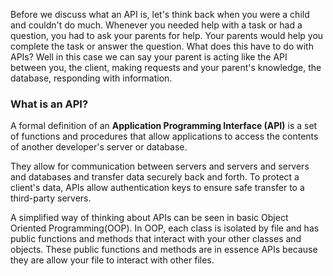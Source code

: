 

Before we discuss what an API is, let's think back when you were a child and couldn't do much. Whenever you needed help with a task or had a question, you had to ask your parents for help. Your parents would help you complete the task or answer the question. What does this have to do with APIs? Well in this case we can say your parent is acting like the API between you, the client, making requests and your parent's knowledge, the database, responding with information. 

### What is an API?

A formal definition of an **Application Programming Interface (API)** is a set of functions and procedures that allow applications to access the contents of another developer's server or database. 

They allow for communication between servers and servers and servers and databases and transfer data securely back and forth. To protect a client's data, APIs allow authentication keys to ensure safe transfer to a third-party servers. 

A simplified way of thinking about APIs can be seen in basic Object Oriented Programming(OOP). In OOP, each class is isolated by file and has public functions and methods that interact with your other classes and objects. These public functions and methods are in essence APIs because they are allow your file to interact with other files. 





